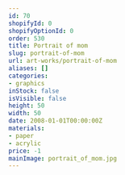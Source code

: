 ```yaml
---
id: 70
shopifyId: 0
shopifyOptionId: 0
order: 530
title: Portrait of mom
slug: portrait-of-mom
url: art-works/portrait-of-mom
aliases: []
categories:
- graphics
inStock: false
isVisible: false
height: 50
width: 50
date: 2008-01-01T00:00:00Z
materials:
- paper
- acrylic
price: -1
mainImage: portrait_of_mom.jpg
---
```

